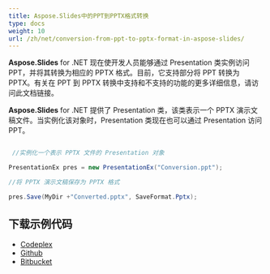 ```yaml
---
title: Aspose.Slides中的PPT到PPTX格式转换
type: docs
weight: 10
url: /zh/net/conversion-from-ppt-to-pptx-format-in-aspose-slides/
---
```


**Aspose.Slides** for .NET 现在使开发人员能够通过 Presentation 类实例访问 PPT，并将其转换为相应的 PPTX 格式。目前，它支持部分将 PPT 转换为 PPTX。有关在 PPT 到 PPTX 转换中支持和不支持的功能的更多详细信息，请访问此文档链接。

**Aspose.Slides** for .NET 提供了 Presentation 类，该类表示一个 PPTX 演示文稿文件。当实例化该对象时，Presentation 类现在也可以通过 Presentation 访问 PPT。

``` csharp

 //实例化一个表示 PPTX 文件的 Presentation 对象

PresentationEx pres = new PresentationEx("Conversion.ppt");

//将 PPTX 演示文稿保存为 PPTX 格式

pres.Save(MyDir +"Converted.pptx", SaveFormat.Pptx);

``` 
## **下载示例代码**
- [Codeplex](http://goo.gl/LklO0x)
- [Github](https://github.com/asposemarketplace/Aspose_for_OpenXML/releases/download/6/Conversion.PPT.to.PPTX.Aspose.Slides.zip)
- [Bitbucket](https://bitbucket.org/asposemarketplace/aspose-for-openxml/downloads/Conversion%20PPT%20to%20PPTX%20%28Aspose.Slides%29.zip)